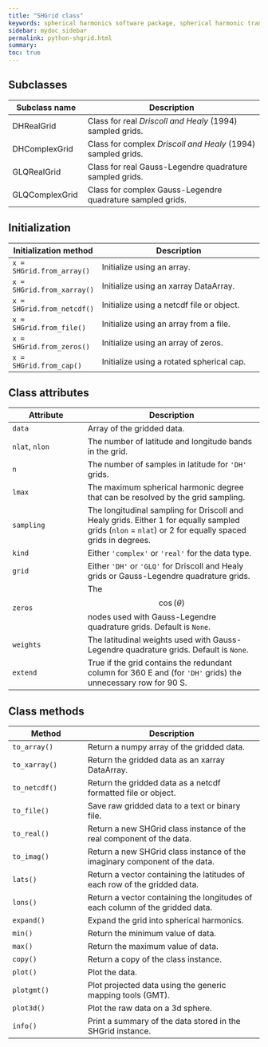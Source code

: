 ```yaml
---
title: "SHGrid class"
keywords: spherical harmonics software package, spherical harmonic transform, legendre functions, multitaper spectral analysis, fortran, Python, gravity, magnetic field
sidebar: mydoc_sidebar
permalink: python-shgrid.html
summary: 
toc: true
---
```


<style>
table:nth-of-type(n) {
    display:table;
    width:100%;
}
table:nth-of-type(n) th:nth-of-type(2) {
    width:70%;
}
</style>

## Subclasses

| Subclass name | Description |
| ------------- | ----------- |
| DHRealGrid | Class for real *Driscoll and Healy* (1994) sampled grids.|
| DHComplexGrid | Class for complex *Driscoll and Healy* (1994) sampled grids. |
| GLQRealGrid | Class for real Gauss-Legendre quadrature sampled grids.| 
| GLQComplexGrid | Class for complex Gauss-Legendre quadrature sampled grids.|

## Initialization

| Initialization method | Description |
| --------------------- | ----------- |
| `x = SHGrid.from_array()` | Initialize using an array. |
| `x = SHGrid.from_xarray()` | Initialize using an xarray DataArray. |
| `x = SHGrid.from_netcdf()` | Initialize using a netcdf file or object. |
| `x = SHGrid.from_file()` | Initialize using an array from a file. |
| `x = SHGrid.from_zeros()` | Initialize using an array of zeros. |
| `x = SHGrid.from_cap()` | Initialize using a rotated spherical cap. |


## Class attributes

| Attribute | Description |
| --------- | ----------- |
| `data` | Array of the gridded data. |
| `nlat`, `nlon` | The number of latitude and longitude bands in the grid. |
| `n` | The number of samples in latitude for `'DH'` grids. |
| `lmax` | The maximum spherical harmonic degree that can be resolved by the grid sampling. |
| `sampling` | The longitudinal sampling for Driscoll and Healy grids. Either 1 for equally sampled grids (`nlon` = `nlat`) or 2 for equally spaced grids in degrees. |
| `kind` | Either `'complex'` or `'real'` for the data type. |
| `grid` | Either `'DH'` or `'GLQ'` for Driscoll and Healy grids or Gauss-Legendre quadrature grids. |
| `zeros` | The $$\cos(\theta)$$ nodes used with Gauss-Legendre quadrature grids. Default is `None`. |
| `weights` | The latitudinal weights used with Gauss-Legendre quadrature grids. Default is `None`. |
| `extend` | True if the grid contains the redundant column for 360 E and (for `'DH'` grids) the unnecessary row for 90 S. |

## Class methods

| Method | Description |
| ------ | ----------- |
| `to_array()` | Return a numpy array of the gridded data. |
| `to_xarray()` | Return the gridded data as an xarray DataArray. |
| `to_netcdf()` | Return the gridded data as a netcdf formatted file or object. |
| `to_file()` | Save raw gridded data to a text or binary file. |
| `to_real()` | Return a new SHGrid class instance of the real component of the data. |
| `to_imag()` | Return a new SHGrid class instance of the imaginary component of the data. |
| `lats()` | Return a vector containing the latitudes of each row of the gridded data. |
| `lons()` | Return a vector containing the longitudes of each column of the gridded data. |
| `expand()` | Expand the grid into spherical harmonics. |
| `min()` | Return the minimum value of data. |
| `max()` | Return the maximum value of data. |
| `copy()` | Return a copy of the class instance. |
| `plot()` | Plot the data. |
| `plotgmt()` | Plot projected data using the generic mapping tools (GMT). |
| `plot3d()` | Plot the raw data on a 3d sphere. |
| `info()` | Print a summary of the data stored in the SHGrid instance. |
